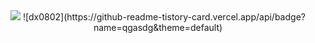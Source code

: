 <div align="center" markdown="1">
  <img src="https://github-readme-stats.vercel.app/api/top-langs/?username=qgasdg&layout=compact&theme=codeSTACKr"/>
  ![dx0802](https://github-readme-tistory-card.vercel.app/api/badge?name=qgasdg&theme=default)
</div>

<!--
**qgasdg/qgasdg** is a ✨ _special_ ✨ repository because its `README.md` (this file) appears on your GitHub profile.

Here are some ideas to get you started:

- 🔭 I’m currently working on ...
- 🌱 I’m currently learning ...
- 👯 I’m looking to collaborate on ...
- 🤔 I’m looking for help with ...
- 💬 Ask me about ...
- 📫 How to reach me: ...
- 😄 Pronouns: ...
- ⚡ Fun fact: ...
-->
